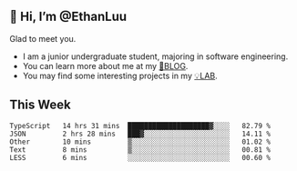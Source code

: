 ## 👋 Hi, I’m @EthanLuu

Glad to meet you.

- I am a junior undergraduate student, majoring in software engineering.
- You can learn more about me at my [📝BLOG](https://blog.ethanloo.cn).
- You may find some interesting projects in my [💡LAB](https://lab.ethanloo.cn).

## This Week
<!--START_SECTION:waka-->
```text
TypeScript   14 hrs 31 mins  ████████████████████▓░░░░   82.79 % 
JSON         2 hrs 28 mins   ███▓░░░░░░░░░░░░░░░░░░░░░   14.11 % 
Other        10 mins         ▒░░░░░░░░░░░░░░░░░░░░░░░░   01.02 % 
Text         8 mins          ▒░░░░░░░░░░░░░░░░░░░░░░░░   00.81 % 
LESS         6 mins          ░░░░░░░░░░░░░░░░░░░░░░░░░   00.60 % 
```
<!--END_SECTION:waka-->

